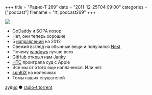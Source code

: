 +++
title = "Радио-Т 269"
date = "2011-12-25T04:09:00"
categories = ["podcast"]
filename = "rt_podcast269"
+++

![](https://radio-t.com/images/radio-t/rt269.png)


- [GoDaddy](http://www.readwriteweb.com/archives/godaddys_sopa_support_sparks_calls_for_boycotts_an.php) и SOPA позор
- Нет, они теперь хорошие
- 5 [направлений](http://gigaom.com/2011/12/19/five-big-things-to-watch-out-for-in-2012/) на 2012
- Свежий взгляд на обычные вещи и получился [Nest ](http://techcrunch.com/2011/12/22/nest-arm-zigbee/)
- Почему [windows](http://www.lockergnome.com/windows/2011/12/20/six-reasons-windows-is-better-than-os-x/) лучше всех
- GitHub открыл нам [Janky](http://www.infoq.com/news/2011/12/Janky)
- [HTC](http://www.linux.org.ru/news/android/7153613) проиграла суд с Apple
- Все мы от этого еще наплачемся. Или нет.
- [spnKiX](http://techcrunch.com/2011/12/20/kickstarter-spnkix-are-motorized-shoes-yes-motorized-shoes/) на колесиках
- Темы наших слушателей

[аудио](http://archive.rucast.net/radio-t/media/rt_podcast269.mp3) ● [radio-t.torrent](http://www.radio-t.com/torrents/rt_podcast269.mp3.torrent)<audio src="http://archive.rucast.net/radio-t/media/rt_podcast269.mp3" preload="none"></audio>